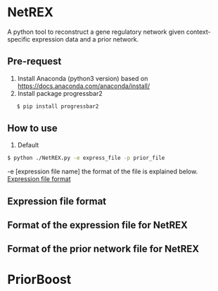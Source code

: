 # NetREX
A python tool to reconstruct a gene regulatory network given context-specific expression data and a prior network.

## Pre-request
1. Install Anaconda (python3 version) based on https://docs.anaconda.com/anaconda/install/
2. Install package progressbar2
```bash
   $ pip install progressbar2
```

## How to use
1. Default
```bash
$ python ./NetREX.py -e express_file -p prior_file 
```   
-e [expression file name] the format of the file is explained below. [Expression file format](#exp-file-format)




## Expression file format

## Format of the expression file for NetREX

## Format of the prior network file for NetREX

# PriorBoost


